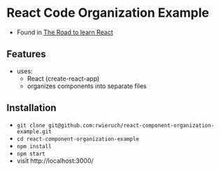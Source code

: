 # React Code Organization Example

* Found in [The Road to learn React](https://roadtoreact.com/)

## Features

* uses:
  * React (create-react-app)
  * organizes components into separate files

## Installation

* `git clone git@github.com:rwieruch/react-component-organization-example.git`
* `cd react-component-organization-example`
* `npm install`
* `npm start`
* visit http://localhost:3000/
